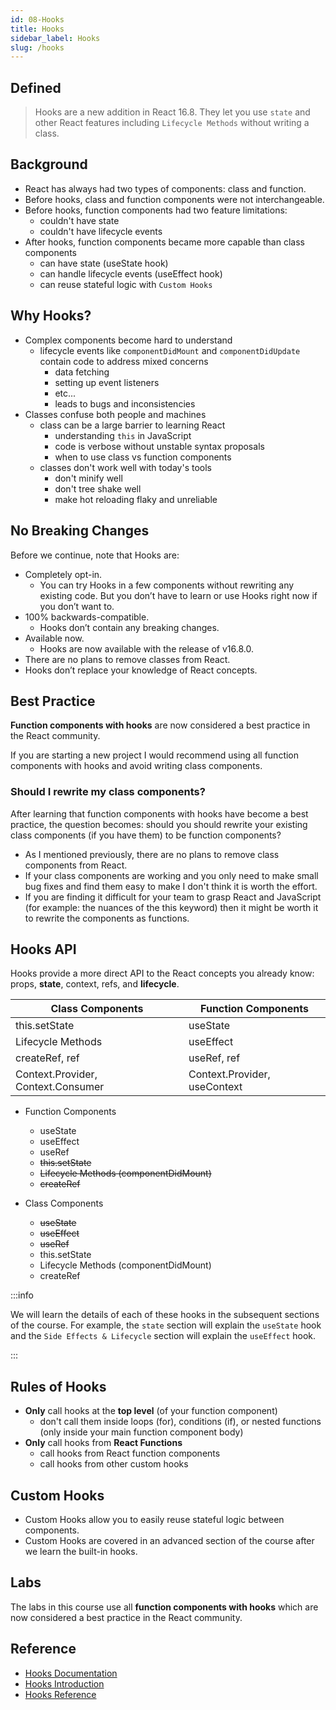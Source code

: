 ```yaml
---
id: 08-Hooks
title: Hooks
sidebar_label: Hooks
slug: /hooks
---
```


## Defined

> Hooks are a new addition in React 16.8. They let you use `state` and other React features including `Lifecycle Methods` without writing a class.

## Background

- React has always had two types of components: class and function.
- Before hooks, class and function components were not interchangeable.
- Before hooks, function components had two feature limitations:
  - couldn't have state
  - couldn't have lifecycle events
- After hooks, function components became more capable than class components
  - can have state (useState hook)
  - can handle lifecycle events (useEffect hook)
  - can reuse stateful logic with `Custom Hooks`

## Why Hooks?

- Complex components become hard to understand
  - lifecycle events like `componentDidMount` and `componentDidUpdate` contain code to address mixed concerns
    - data fetching
    - setting up event listeners
    - etc...
    - leads to bugs and inconsistencies
- Classes confuse both people and machines
  - class can be a large barrier to learning React
    - understanding `this` in JavaScript
    - code is verbose without unstable syntax proposals
    - when to use class vs function components
  - classes don't work well with today's tools
    - don't minify well
    - don't tree shake well
    - make hot reloading flaky and unreliable

## No Breaking Changes

Before we continue, note that Hooks are:

- Completely opt-in.
  - You can try Hooks in a few components without rewriting any existing code. But you don’t have to learn or use Hooks right now if you don’t want to.
- 100% backwards-compatible.
  - Hooks don’t contain any breaking changes.
- Available now.
  - Hooks are now available with the release of v16.8.0.
- There are no plans to remove classes from React.
- Hooks don’t replace your knowledge of React concepts.

## Best Practice

**Function components with hooks** are now considered a best practice in the React community.

If you are starting a new project I would recommend using all function components with hooks and avoid writing class components.

### Should I rewrite my class components?

After learning that function components with hooks have become a best practice, the question becomes: should you should rewrite your existing class components (if you have them) to be function components?

- As I mentioned previously, there are no plans to remove class components from React.
- If your class components are working and you only need to make small bug fixes and find them easy to make I don't think it is worth the effort.
- If you are finding it difficult for your team to grasp React and JavaScript (for example: the nuances of the this keyword) then it might be worth it to rewrite the components as functions.

## Hooks API

Hooks provide a more direct API to the React concepts you already know: props, **state**, context, refs, and **lifecycle**.

| Class Components                   | Function Components          |
| ---------------------------------- | ---------------------------- |
| this.setState                      | useState                     |
| Lifecycle Methods                  | useEffect                    |
| createRef, ref                     | useRef, ref                  |
| Context.Provider, Context.Consumer | Context.Provider, useContext |

- Function Components

  - useState
  - useEffect
  - useRef
  - ~~this.setState~~
  - ~~Lifecycle Methods (componentDidMount)~~
  - ~~createRef~~

- Class Components
  - ~~useState~~
  - ~~useEffect~~
  - ~~useRef~~
  - this.setState
  - Lifecycle Methods (componentDidMount)
  - createRef

:::info

We will learn the details of each of these hooks in the subsequent sections of the course. For example, the `state` section will explain the `useState` hook and the `Side Effects & Lifecycle` section will explain the `useEffect` hook.

:::

## Rules of Hooks

- **Only** call hooks at the **top level** (of your function component)
  - don't call them inside loops (for), conditions (if), or nested functions (only inside your main function component body)
- **Only** call hooks from **React Functions**
  - call hooks from React function components
  - call hooks from other custom hooks

## Custom Hooks

- Custom Hooks allow you to easily reuse stateful logic between components.
- Custom Hooks are covered in an advanced section of the course after we learn the built-in hooks.

## Labs

The labs in this course use all **function components with hooks** which are now considered a best practice in the React community.

## Reference

- [Hooks Documentation](https://reactjs.org/docs/hooks-overview.html)
- [Hooks Introduction](https://academind.com/learn/react/react-hooks-introduction/)
- [Hooks Reference](https://reactjs.org/docs/hooks-reference.html)
